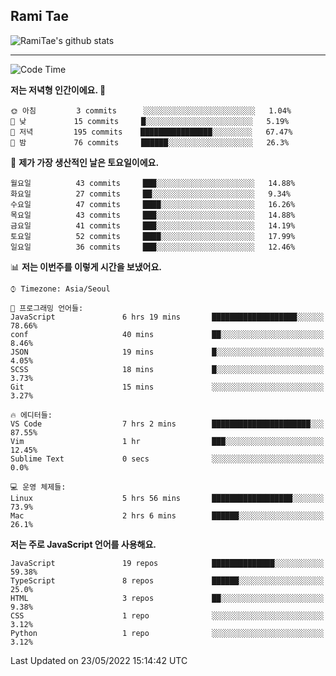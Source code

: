 ## Rami Tae

![RamiTae's github stats](https://github-readme-stats.vercel.app/api?username=RamiTae&show_icons=true&theme=tokyonight)

---
<!--START_SECTION:waka-->
![Code Time](http://img.shields.io/badge/Code%20Time-0%20secs-blue)

**저는 저녁형 인간이에요. 🦉** 

```text
🌞 아침         3 commits      ░░░░░░░░░░░░░░░░░░░░░░░░░   1.04% 
🌆 낮　         15 commits     █░░░░░░░░░░░░░░░░░░░░░░░░   5.19% 
🌃 저녁         195 commits    ████████████████░░░░░░░░░   67.47% 
🌙 밤　         76 commits     ██████░░░░░░░░░░░░░░░░░░░   26.3%

```
📅 **제가 가장 생산적인 날은 토요일이에요.** 

```text
월요일          43 commits     ███░░░░░░░░░░░░░░░░░░░░░░   14.88% 
화요일          27 commits     ██░░░░░░░░░░░░░░░░░░░░░░░   9.34% 
수요일          47 commits     ████░░░░░░░░░░░░░░░░░░░░░   16.26% 
목요일          43 commits     ███░░░░░░░░░░░░░░░░░░░░░░   14.88% 
금요일          41 commits     ███░░░░░░░░░░░░░░░░░░░░░░   14.19% 
토요일          52 commits     ████░░░░░░░░░░░░░░░░░░░░░   17.99% 
일요일          36 commits     ███░░░░░░░░░░░░░░░░░░░░░░   12.46%

```


📊 **저는 이번주를 이렇게 시간을 보냈어요.** 

```text
⌚︎ Timezone: Asia/Seoul

💬 프로그래밍 언어들: 
JavaScript               6 hrs 19 mins       ███████████████████░░░░░░   78.66% 
conf                     40 mins             ██░░░░░░░░░░░░░░░░░░░░░░░   8.46% 
JSON                     19 mins             █░░░░░░░░░░░░░░░░░░░░░░░░   4.05% 
SCSS                     18 mins             █░░░░░░░░░░░░░░░░░░░░░░░░   3.73% 
Git                      15 mins             ░░░░░░░░░░░░░░░░░░░░░░░░░   3.27%

🔥 에디터들: 
VS Code                  7 hrs 2 mins        ██████████████████████░░░   87.55% 
Vim                      1 hr                ███░░░░░░░░░░░░░░░░░░░░░░   12.45% 
Sublime Text             0 secs              ░░░░░░░░░░░░░░░░░░░░░░░░░   0.0%

💻 운영 체제들: 
Linux                    5 hrs 56 mins       ██████████████████░░░░░░░   73.9% 
Mac                      2 hrs 6 mins        ██████░░░░░░░░░░░░░░░░░░░   26.1%

```

**저는 주로 JavaScript 언어를 사용해요.** 

```text
JavaScript               19 repos            ██████████████░░░░░░░░░░░   59.38% 
TypeScript               8 repos             ██████░░░░░░░░░░░░░░░░░░░   25.0% 
HTML                     3 repos             ██░░░░░░░░░░░░░░░░░░░░░░░   9.38% 
CSS                      1 repo              ░░░░░░░░░░░░░░░░░░░░░░░░░   3.12% 
Python                   1 repo              ░░░░░░░░░░░░░░░░░░░░░░░░░   3.12%

```



 Last Updated on 23/05/2022 15:14:42 UTC
<!--END_SECTION:waka-->
